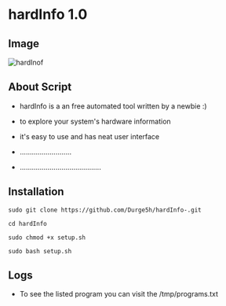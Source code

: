 # hardInfo 1.0

## Image

![hardInof](./.png)

## About Script

* hardInfo is a an free automated tool  written by a newbie :) 

* to explore your system's hardware information

* it's easy to use and has neat user interface

* ..........................

* .........................................

## Installation
```
sudo git clone https://github.com/Durge5h/hardInfo-.git

cd hardInfo

sudo chmod +x setup.sh

sudo bash setup.sh  
```
## Logs

* To see the listed program you can visit the /tmp/programs.txt
